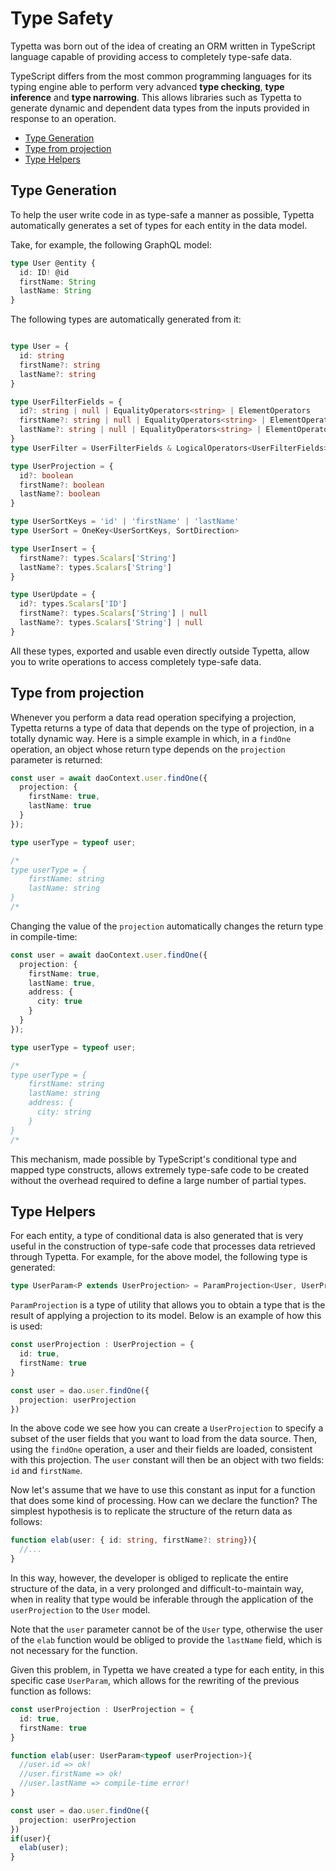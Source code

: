 # Type Safety

Typetta was born out of the idea of creating an ORM written in TypeScript language capable of providing access to completely type-safe data.

TypeScript differs from the most common programming languages for its typing engine able to perform very advanced **type checking**, **type inference** and **type narrowing**. This allows libraries such as Typetta to generate dynamic and dependent data types from the inputs provided in response to an operation.

  - [Type Generation](#type-generation)
  - [Type from projection](#type-from-projection)
  - [Type Helpers](#type-helpers)

## Type Generation

To help the user write code in as type-safe a manner as possible, Typetta automatically generates a set of types for each entity in the data model.

Take, for example, the following GraphQL model:

```typescript
type User @entity {
  id: ID! @id
  firstName: String
  lastName: String
}
```

The following types are automatically generated from it:
```typescript

type User = {
  id: string
  firstName?: string
  lastName?: string
}

type UserFilterFields = {
  id?: string | null | EqualityOperators<string> | ElementOperators
  firstName?: string | null | EqualityOperators<string> | ElementOperators | StringOperators
  lastName?: string | null | EqualityOperators<string> | ElementOperators | StringOperators
}
type UserFilter = UserFilterFields & LogicalOperators<UserFilterFields>

type UserProjection = {
  id?: boolean
  firstName?: boolean
  lastName?: boolean
}

type UserSortKeys = 'id' | 'firstName' | 'lastName'
type UserSort = OneKey<UserSortKeys, SortDirection>

type UserInsert = {
  firstName?: types.Scalars['String']
  lastName?: types.Scalars['String']
}

type UserUpdate = {
  id?: types.Scalars['ID']
  firstName?: types.Scalars['String'] | null
  lastName?: types.Scalars['String'] | null
}

```

All these types, exported and usable even directly outside Typetta, allow you to write operations to access completely type-safe data.

## Type from projection

Whenever you perform a data read operation specifying a projection, Typetta returns a type of data that depends on the type of projection, in a totally dynamic way. Here is a simple example in which, in a ``findOne`` operation, an object whose return type depends on the ``projection`` parameter is returned:

```typescript
const user = await daoContext.user.findOne({
  projection: {
    firstName: true,
    lastName: true
  }
});

type userType = typeof user;

/*
type userType = {
    firstName: string
    lastName: string
}
/*
```

Changing the value of the ``projection`` automatically changes the return type in compile-time:

```typescript
const user = await daoContext.user.findOne({
  projection: {
    firstName: true,
    lastName: true,
    address: {
      city: true
    }
  }
});

type userType = typeof user;

/*
type userType = {
    firstName: string
    lastName: string
    address: {
      city: string
    }
}
/*
```

This mechanism, made possible by TypeScript's conditional type and mapped type constructs, allows extremely type-safe code to be created without the overhead required to define a large number of partial types.
## Type Helpers

For each entity, a type of conditional data is also generated that is very useful in the construction of type-safe code that processes data retrieved through Typetta. For example, for the above model, the following type is generated:

```typescript
type UserParam<P extends UserProjection> = ParamProjection<User, UserProjection, P>
```

`ParamProjection` is a type of utility that allows you to obtain a type that is the result of applying a projection to its model. Below is an example of how this is used:

```typescript
const userProjection : UserProjection = {
  id: true,
  firstName: true
}

const user = dao.user.findOne({
  projection: userProjection
})
```

In the above code we see how you can create a `UserProjection` to specify a subset of the user fields that you want to load from the data source. Then, using the `findOne` operation, a user and their fields are loaded, consistent with this projection. The `user` constant will then be an object with two fields: `id` and `firstName`.

Now let's assume that we have to use this constant as input for a function that does some kind of processing. How can we declare the function? The simplest hypothesis is to replicate the structure of the return data as follows:

```typescript
function elab(user: { id: string, firstName?: string}){
  //...
}
```
In this way, however, the developer is obliged to replicate the entire structure of the data, in a very prolonged and difficult-to-maintain way, when in reality that type would be inferable through the application of the `userProjection` to the `User` model.

Note that the `user` parameter cannot be of the `User` type, otherwise the user of the `elab` function would be obliged to provide the `lastName` field, which is not necessary for the function.

Given this problem, in Typetta we have created a type for each entity, in this specific case `UserParam`, which allows for the rewriting of the previous function as follows:

```typescript
const userProjection : UserProjection = {
  id: true,
  firstName: true
}

function elab(user: UserParam<typeof userProjection>){
  //user.id => ok!
  //user.firstName => ok!
  //user.lastName => compile-time error!
}

const user = dao.user.findOne({
  projection: userProjection
})
if(user){
  elab(user);
}
```
